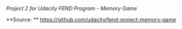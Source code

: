 *Project 2 for Udacity FEND Program - Memory Game*

**Source: ** https://github.com/udacity/fend-project-memory-game

